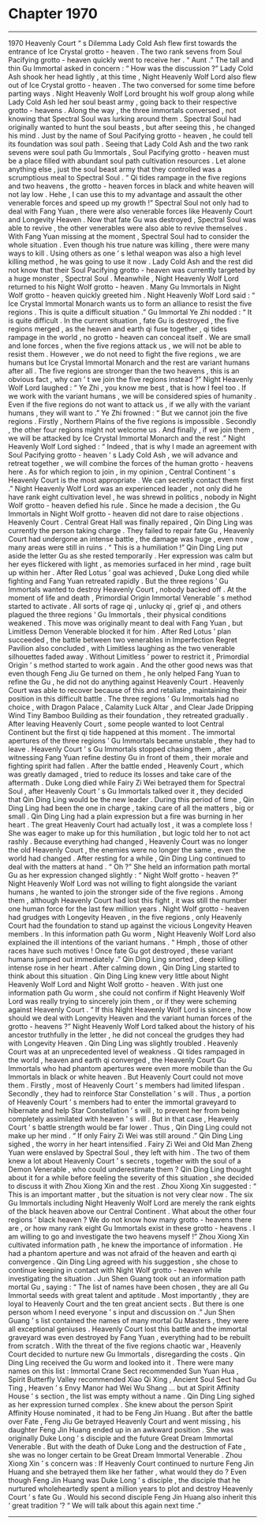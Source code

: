 
# Chapter 1970


---

1970 Heavenly Court “ s Dilemma Lady Cold Ash flew first towards the entrance of Ice Crystal grotto - heaven .
The two rank sevens from Soul Pacifying grotto - heaven quickly went to receive her .
“ Aunt .” The tall and thin Gu Immortal asked in concern : “ How was the discussion ?”
Lady Cold Ash shook her head lightly , at this time , Night Heavenly Wolf Lord also flew out of Ice Crystal grotto - heaven .
The two conversed for some time before parting ways . Night Heavenly Wolf Lord brought his wolf group along while Lady Cold Ash led her soul beast army , going back to their respective grotto - heavens .
Along the way , the three immortals conversed , not knowing that Spectral Soul was lurking around them .
Spectral Soul had originally wanted to hunt the soul beasts , but after seeing this , he changed his mind .
Just by the name of Soul Pacifying grotto - heaven , he could tell its foundation was soul path . Seeing that Lady Cold Ash and the two rank sevens were soul path Gu Immortals , Soul Pacifying grotto - heaven must be a place filled with abundant soul path cultivation resources .
Let alone anything else , just the soul beast army that they controlled was a scrumptious meal to Spectral Soul .
“ Qi tides rampage in the five regions and two heavens , the grotto - heaven forces in black and white heaven will not lay low . Hehe , I can use this to my advantage and assault the other venerable forces and speed up my growth !”
Spectral Soul not only had to deal with Fang Yuan , there were also venerable forces like Heavenly Court and Longevity Heaven .
Now that fate Gu was destroyed , Spectral Soul was able to revive , the other venerables were also able to revive themselves .
With Fang Yuan missing at the moment , Spectral Soul had to consider the whole situation . Even though his true nature was killing , there were many ways to kill . Using others as one ’ s lethal weapon was also a high level killing method , he was going to use it now .
Lady Cold Ash and the rest did not know that their Soul Pacifying grotto - heaven was currently targeted by a huge monster , Spectral Soul . Meanwhile , Night Heavenly Wolf Lord returned to his Night Wolf grotto - heaven .
Many Gu Immortals in Night Wolf grotto - heaven quickly greeted him .
Night Heavenly Wolf Lord said : “ Ice Crystal Immortal Monarch wants us to form an alliance to resist the five regions . This is quite a difficult situation .”
Gu Immortal Ye Zhi nodded : “ It is quite difficult . In the current situation , fate Gu is destroyed , the five regions merged , as the heaven and earth qi fuse together , qi tides rampage in the world , no grotto - heaven can conceal itself . We are small and lone forces , when the five regions attack us , we will not be able to resist them . However , we do not need to fight the five regions , we are humans but Ice Crystal Immortal Monarch and the rest are variant humans after all . The five regions are stronger than the two heavens , this is an obvious fact , why can ’ t we join the five regions instead ?”
Night Heavenly Wolf Lord laughed : “ Ye Zhi , you know me best , that is how I feel too . If we work with the variant humans , we will be considered spies of humanity . Even if the five regions do not want to attack us , if we ally with the variant humans , they will want to .”
Ye Zhi frowned : “ But we cannot join the five regions . Firstly , Northern Plains of the five regions is impossible . Secondly , the other four regions might not welcome us . And finally , if we join them , we will be attacked by Ice Crystal Immortal Monarch and the rest .”
Night Heavenly Wolf Lord sighed : “ Indeed , that is why I made an agreement with Soul Pacifying grotto - heaven ’ s Lady Cold Ash , we will advance and retreat together , we will combine the forces of the human grotto - heavens here . As for which region to join , in my opinion , Central Continent ’ s Heavenly Court is the most appropriate . We can secretly contact them first .”
Night Heavenly Wolf Lord was an experienced leader , not only did he have rank eight cultivation level , he was shrewd in politics , nobody in Night Wolf grotto - heaven defied his rule .
Since he made a decision , the Gu Immortals in Night Wolf grotto - heaven did not dare to raise objections .
Heavenly Court .
Central Great Hall was finally repaired , Qin Ding Ling was currently the person taking charge .
They failed to repair fate Gu , Heavenly Court had undergone an intense battle , the damage was huge , even now , many areas were still in ruins .
“ This is a humiliation !” Qin Ding Ling put aside the letter Gu as she rested temporarily . Her expression was calm but her eyes flickered with light , as memories surfaced in her mind , rage built up within her .
After Red Lotus ’ goal was achieved , Duke Long died while fighting and Fang Yuan retreated rapidly . But the three regions ’ Gu Immortals wanted to destroy Heavenly Court , nobody backed off .
At the moment of life and death , Primordial Origin Immortal Venerable ’ s method started to activate . All sorts of rage qi , unlucky qi , grief qi , and others plagued the three regions ’ Gu Immortals , their physical conditions weakened .
This move was originally meant to deal with Fang Yuan , but Limitless Demon Venerable blocked it for him . After Red Lotus ’ plan succeeded , the battle between two venerables in Imperfection Regret Pavilion also concluded , with Limitless laughing as the two venerable silhouettes faded away . Without Limitless ’ power to restrict it , Primordial Origin ’ s method started to work again .
And the other good news was that even though Feng Jiu Ge turned on them , he only helped Fang Yuan to refine the Gu , he did not do anything against Heavenly Court .
Heavenly Court was able to recover because of this and retaliate , maintaining their position in this difficult battle .
The three regions ’ Gu Immortals had no choice , with Dragon Palace , Calamity Luck Altar , and Clear Jade Dripping Wind Tiny Bamboo Building as their foundation , they retreated gradually .
After leaving Heavenly Court , some people wanted to loot Central Continent but the first qi tide happened at this moment .
The immortal apertures of the three regions ’ Gu Immortals became unstable , they had to leave .
Heavenly Court ’ s Gu Immortals stopped chasing them , after witnessing Fang Yuan refine destiny Gu in front of them , their morale and fighting spirit had fallen .
After the battle ended , Heavenly Court , which was greatly damaged , tried to reduce its losses and take care of the aftermath .
Duke Long died while Fairy Zi Wei betrayed them for Spectral Soul , after Heavenly Court ’ s Gu Immortals talked over it , they decided that Qin Ding Ling would be the new leader .
During this period of time , Qin Ding Ling had been the one in charge , taking care of all the matters , big or small .
Qin Ding Ling had a plain expression but a fire was burning in her heart . The great Heavenly Court had actually lost , it was a complete loss ! She was eager to make up for this humiliation , but logic told her to not act rashly . Because everything had changed , Heavenly Court was no longer the old Heavenly Court , the enemies were no longer the same , even the world had changed .
After resting for a while , Qin Ding Ling continued to deal with the matters at hand .
“ Oh ?” She held an information path mortal Gu as her expression changed slightly : “ Night Wolf grotto - heaven ?”
Night Heavenly Wolf Lord was not willing to fight alongside the variant humans , he wanted to join the stronger side of the five regions . Among them , although Heavenly Court had lost this fight , it was still the number one human force for the last few million years .
Night Wolf grotto - heaven had grudges with Longevity Heaven , in the five regions , only Heavenly Court had the foundation to stand up against the vicious Longevity Heaven members .
In this information path Gu worm , Night Heavenly Wolf Lord also explained the ill intentions of the variant humans .
“ Hmph , those of other races have such motives ! Once fate Gu got destroyed , these variant humans jumped out immediately .” Qin Ding Ling snorted , deep killing intense rose in her heart .
After calming down , Qin Ding Ling started to think about this situation .
Qin Ding Ling knew very little about Night Heavenly Wolf Lord and Night Wolf grotto - heaven . With just one information path Gu worm , she could not confirm if Night Heavenly Wolf Lord was really trying to sincerely join them , or if they were scheming against Heavenly Court .
“ If this Night Heavenly Wolf Lord is sincere , how should we deal with Longevity Heaven and the variant human forces of the grotto - heavens ?”
Night Heavenly Wolf Lord talked about the history of his ancestor truthfully in the letter , he did not conceal the grudges they had with Longevity Heaven .
Qin Ding Ling was slightly troubled .
Heavenly Court was at an unprecedented level of weakness .
Qi tides rampaged in the world , heaven and earth qi converged , the Heavenly Court Gu Immortals who had phantom apertures were even more mobile than the Gu Immortals in black or white heaven .
But Heavenly Court could not move them .
Firstly , most of Heavenly Court ’ s members had limited lifespan . Secondly , they had to reinforce Star Constellation ’ s will .
Thus , a portion of Heavenly Court ’ s members had to enter the immortal graveyard to hibernate and help Star Constellation ’ s will , to prevent her from being completely assimilated with heaven ’ s will .
But in that case , Heavenly Court ’ s battle strength would be far lower .
Thus , Qin Ding Ling could not make up her mind .
“ If only Fairy Zi Wei was still around .” Qin Ding Ling sighed , the worry in her heart intensified .
Fairy Zi Wei and Old Man Zheng Yuan were enslaved by Spectral Soul , they left with him . The two of them knew a lot about Heavenly Court ’ s secrets , together with the soul of a Demon Venerable , who could underestimate them ?
Qin Ding Ling thought about it for a while before feeling the severity of this situation , she decided to discuss it with Zhou Xiong Xin and the rest .
Zhou Xiong Xin suggested : “ This is an important matter , but the situation is not very clear now . The six Gu Immortals including Night Heavenly Wolf Lord are merely the rank eights of the black heaven above our Central Continent . What about the other four regions ’ black heaven ? We do not know how many grotto - heavens there are , or how many rank eight Gu Immortals exist in these grotto - heavens . I am willing to go and investigate the two heavens myself !”
Zhou Xiong Xin cultivated information path , he knew the importance of information .
He had a phantom aperture and was not afraid of the heaven and earth qi convergence .
Qin Ding Ling agreed with his suggestion , she chose to continue keeping in contact with Night Wolf grotto - heaven while investigating the situation .
Jun Shen Guang took out an information path mortal Gu , saying : “ The list of names have been chosen , they are all Gu Immortal seeds with great talent and aptitude . Most importantly , they are loyal to Heavenly Court and the ten great ancient sects . But there is one person whom I need everyone ’ s input and discussion on .”
Jun Shen Guang ’ s list contained the names of many mortal Gu Masters , they were all exceptional geniuses .
Heavenly Court lost this battle and the immortal graveyard was even destroyed by Fang Yuan , everything had to be rebuilt from scratch . With the threat of the five regions chaotic war , Heavenly Court decided to nurture new Gu Immortals , disregarding the costs .
Qin Ding Ling received the Gu worm and looked into it .
There were many names on this list : Immortal Crane Sect recommended Sun Yuan Hua , Spirit Butterfly Valley recommended Xiao Qi Xing , Ancient Soul Sect had Gu Ting , Heaven ’ s Envy Manor had Wei Wu Shang … but at Spirit Affinity House ’ s section , the list was empty without a name .
Qin Ding Ling sighed as her expression turned complex .
She knew about the person Spirit Affinity House nominated , it had to be Feng Jin Huang .
But after the battle over Fate , Feng Jiu Ge betrayed Heavenly Court and went missing , his daughter Feng Jin Huang ended up in an awkward position .
She was originally Duke Long ’ s disciple and the future Great Dream Immortal Venerable . But with the death of Duke Long and the destruction of Fate , she was no longer certain to be Great Dream Immortal Venerable .
Zhou Xiong Xin ’ s concern was : If Heavenly Court continued to nurture Feng Jin Huang and she betrayed them like her father , what would they do ?
Even though Feng Jin Huang was Duke Long ’ s disciple , the disciple that he nurtured wholeheartedly spent a million years to plot and destroy Heavenly Court ’ s fate Gu . Would his second disciple Feng Jin Huang also inherit this ‘ great tradition ’?
“ We will talk about this again next time .”

---

